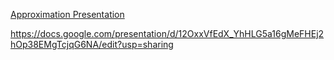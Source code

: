 [Approximation Presentation](https://docs.google.com/presentation/d/12OxxVfEdX_YhHLG5a16gMeFHEj2hOp38EMgTcjqG6NA/edit?usp=sharing)

https://docs.google.com/presentation/d/12OxxVfEdX_YhHLG5a16gMeFHEj2hOp38EMgTcjqG6NA/edit?usp=sharing
